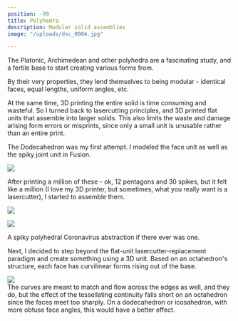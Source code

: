 ```yaml
---
position: -99
title: Polyhedra
description: Modular solid assemblies
image: "/uploads/dsc_0004.jpg"

---
```

The Platonic, Archimedean and other polyhedra are a fascinating study, and a fertile base to start creating various forms from.

By their very properties, they lend themselves to being modular - identical faces, equal lengths, uniform angles, etc.

At the same time, 3D printing the entire solid is time consuming and wasteful. So I turned back to lasercutting principles, and 3D printed flat units that assemble into larger solids. This also limits the waste and damage arising form errors or misprints, since only a small unit is unusable rather than an entire print.

The Dodecahedron was my first attempt. I modeled the face unit as well as the spiky joint unit in Fusion. 

![](/uploads/fusion360_2020-10-22_20-22-36.jpg)

After printing a million of these - ok, 12 pentagons and 30 spikes, but it felt like a million (I love my 3D printer, but sometimes, what you really want is a lasercutter), I started to assemble them.

![](/uploads/img_20200530_223518464.jpg)

![](/uploads/img_20201019_193915453.jpg)

A spiky polyhedral Coronavirus abstraction if there ever was one.

Next, I decided to step beyond the flat-unit lasercutter-replacement paradigm and create something using a 3D unit. Based on an octahedron's structure, each face has curvilinear forms rising out of the base. 

![](/uploads/dsc_0025.jpg)  
The curves are meant to match and flow across the edges as well, and they do, but the effect of the tessellating continuity falls short on an octahedron since the faces meet too sharply. On a dodecahedron or icosahedron, with more obtuse face angles, this would have a better effect.